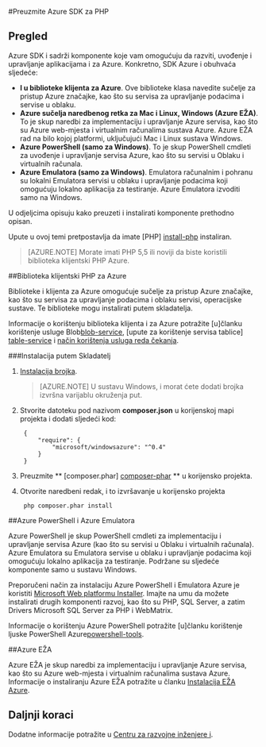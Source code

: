 <properties
    pageTitle="Preuzmite Azure SDK za PHP"
    description="Saznajte kako preuzeti i instalirati Azure SDK za i."
    documentationCenter="php"
    services="app-service\web"
    authors="allclark"
    manager="douge"
    editor=""/>

<tags
    ms.service="app-service-web"
    ms.workload="na"
    ms.tgt_pltfrm="na"
    ms.devlang="PHP"
    ms.topic="article"
    ms.date="06/01/2016"
    ms.author="allclark;yaqiyang"/>

#<a name="download-the-azure-sdk-for-php"></a>Preuzmite Azure SDK za PHP

## <a name="overview"></a>Pregled

Azure SDK i sadrži komponente koje vam omogućuju da razviti, uvođenje i upravljanje aplikacijama i za Azure. Konkretno, SDK Azure i obuhvaća sljedeće:

* **I u biblioteke klijenta za Azure**. Ove biblioteke klasa navedite sučelje za pristup Azure značajke, kao što su servisa za upravljanje podacima i servise u oblaku.  
* **Azure sučelja naredbenog retka za Mac i Linux, Windows (Azure EŽA)**. To je skup naredbi za implementaciju i upravljanje Azure servisa, kao što su Azure web-mjesta i virtualnim računalima sustava Azure. Azure EŽA rad na bilo kojoj platformi, uključujući Mac i Linux sustava Windows.
* **Azure PowerShell (samo za Windows)**. To je skup PowerShell cmdleti za uvođenje i upravljanje servisa Azure, kao što su servisi u Oblaku i virtualnih računala.
* **Azure Emulatora (samo za Windows)**. Emulatora računalnim i pohranu su lokalni Emulatora servisi u oblaku i upravljanje podacima koji omogućuju lokalno aplikacija za testiranje. Azure Emulatora izvoditi samo na Windows.

U odjeljcima opisuju kako preuzeti i instalirati komponente prethodno opisan.

Upute u ovoj temi pretpostavlja da imate [PHP] [ install-php] instaliran.

> [AZURE.NOTE] Morate imati PHP 5,5 ili noviji da biste koristili biblioteka klijentski PHP Azure.

##<a name="php-client-libraries-for-azure"></a>Biblioteka klijentski PHP za Azure

Biblioteke i klijenta za Azure omogućuje sučelje za pristup Azure značajke, kao što su servisa za upravljanje podacima i oblaku servisi, operacijske sustave. Te biblioteke mogu instalirati putem skladatelja.

Informacije o korištenju biblioteka klijenta i za Azure potražite [u]članku korištenje usluge Blob[blob-service], [upute za korištenje servisa tablice] [ table-service] i [način korištenja usluga reda čekanja][queue-service].

###<a name="install-via-composer"></a>Instalacija putem Skladatelj

1. [Instalacija brojka][install-git].


    > [AZURE.NOTE] U sustavu Windows, i morat ćete dodati brojka izvršna varijablu okruženja put.

2. Stvorite datoteku pod nazivom **composer.json** u korijenskoj mapi projekta i dodati sljedeći kod:

        {
            "require": {
                "microsoft/windowsazure": "^0.4"
            }
        }

3. Preuzmite ** [composer.phar] [ composer-phar] ** u korijensko projekta.

4. Otvorite naredbeni redak, i to izvršavanje u korijensko projekta

        php composer.phar install

##<a name="azure-powershell-and-azure-emulators"></a>Azure PowerShell i Azure Emulatora

Azure PowerShell je skup PowerShell cmdleti za implementaciju i upravljanje servisa Azure (kao što su servisi u Oblaku i virtualnih računala). Azure Emulatora su Emulatora servise u oblaku i upravljanje podacima koji omogućuju lokalno aplikacija za testiranje. Podržane su sljedeće komponente samo u sustavu Windows.

Preporučeni način za instalaciju Azure PowerShell i Emulatora Azure je koristiti [Microsoft Web platformu Installer][download-wpi]. Imajte na umu da možete instalirati drugih komponenti razvoj, kao što su PHP, SQL Server, a zatim Drivers Microsoft SQL Server za PHP i WebMatrix.

Informacije o korištenju Azure PowerShell potražite [u]članku korištenje ljuske PowerShell Azure[powershell-tools].

##<a name="azure-cli"></a>Azure EŽA

Azure EŽA je skup naredbi za implementaciju i upravljanje Azure servisa, kao što su Azure web-mjesta i virtualnim računalima sustava Azure. Informacije o instaliranju Azure EŽA potražite u članku [Instalacija EŽA Azure](xplat-cli-install.md).

## <a name="next-steps"></a>Daljnji koraci

Dodatne informacije potražite u [Centru za razvojne inženjere i](/develop/php/).


[install-php]: http://www.php.net/manual/en/install.php
[composer-github]: https://github.com/composer/composer
[composer-phar]: http://getcomposer.org/composer.phar
[nodejs-org]: http://nodejs.org/
[install-node-linux]: https://github.com/joyent/node/wiki/Installing-Node.js-via-package-manager
[download-wpi]: http://go.microsoft.com/fwlink/?LinkId=253447
[mac-installer]: http://go.microsoft.com/fwlink/?LinkId=252249
[blob-service]: http://go.microsoft.com/fwlink/?LinkId=252714
[table-service]: http://go.microsoft.com/fwlink/?LinkId=252715
[queue-service]: http://go.microsoft.com/fwlink/?LinkId=252716
[azure cli]: http://go.microsoft.com/fwlink/?LinkId=252717
[powershell-tools]: http://go.microsoft.com/fwlink/?LinkId=252718
[php-sdk-github]: http://go.microsoft.com/fwlink/?LinkId=252719
[install-git]: http://git-scm.com/book/en/Getting-Started-Installing-Git
